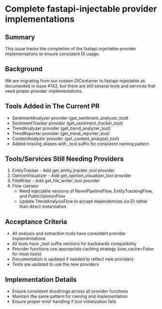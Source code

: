 # Complete fastapi-injectable provider implementations

## Summary
This issue tracks the completion of the fastapi-injectable provider implementations to ensure consistent DI usage.

## Background
We are migrating from our custom DIContainer to fastapi-injectable as documented in issue #142, but there are still several tools and services that need proper provider implementations.

## Tools Added in The Current PR
- SentimentAnalyzer provider (get_sentiment_analyzer_tool)
- SentimentTracker provider (get_sentiment_tracker_tool)
- TrendAnalyzer provider (get_trend_analyzer_tool)
- TrendReporter provider (get_trend_reporter_tool)
- ContextAnalyzer provider (get_context_analyzer_tool)
- Added missing aliases with _tool suffix for consistent naming pattern

## Tools/Services Still Needing Providers
1. EntityTracker - Add get_entity_tracker_tool provider
2. OpinionVisualizer - Add get_opinion_visualizer_tool provider 
3. FileWriter - Add get_file_writer_tool provider
4. Flow classes:
   - Need injectable versions of NewsPipelineFlow, EntityTrackingFlow, and PublicOpinionFlow
   - Update TrendAnalysisFlow to accept dependencies via DI rather than direct instantiation

## Acceptance Criteria
- All analysis and extraction tools have consistent provider implementations
- All tools have _tool suffix versions for backwards compatibility
- Provider functions use appropriate caching strategy (use_cache=False for most tools)
- Documentation is updated if needed to reflect new providers
- Tests are updated to use the new providers

## Implementation Details
- Ensure consistent docstrings across all provider functions
- Maintain the same pattern for naming and implementation
- Ensure proper error handling if tool initialization fails